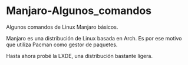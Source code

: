 # Manjaro-Algunos_comandos
Algunos comandos de Linux Manjaro básicos. 

Manjaro es una distribución de Linux basada en Arch. Es por ese motivo que utiliza Pacman como gestor de paquetes. 

Hasta ahora probé la LXDE, una distribución bastante ligera.
